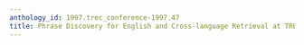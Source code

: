 ```yaml
---
anthology_id: 1997.trec_conference-1997.47
title: Phrase Discovery for English and Cross-language Retrieval at TREC 6
---
```

